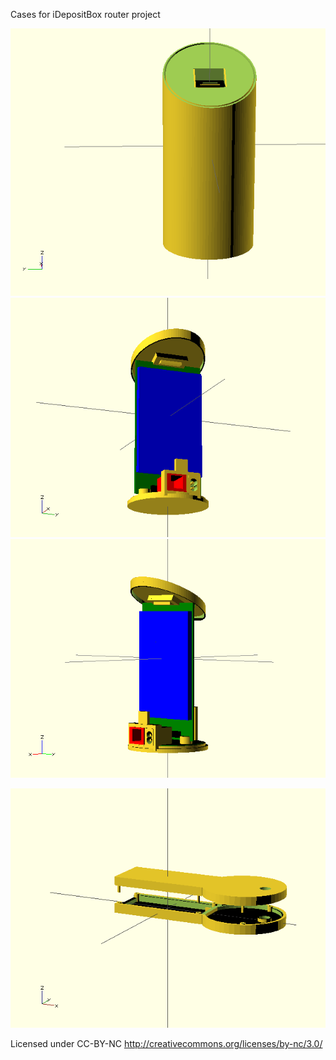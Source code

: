 Cases for iDepositBox router project

![TheCan](https://github.com/idepositbox/thecan/raw/master/thecan.png)
![TheCan](https://github.com/idepositbox/thecan/raw/master/thecan_naked.png)
![TheCan](https://github.com/idepositbox/thecan/raw/master/thecan_naked2.png)

![TheKey](https://github.com/idepositbox/thecan/raw/master/thekey.png)

Licensed under CC-BY-NC http://creativecommons.org/licenses/by-nc/3.0/
